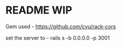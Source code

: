 # README WIP

Gem used - https://github.com/cyu/rack-cors

set the server to - rails s -b 0.0.0.0 -p 3001